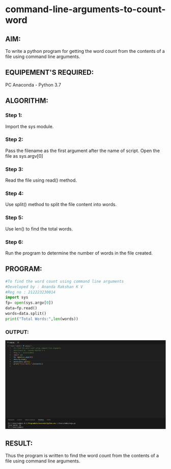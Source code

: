 # command-line-arguments-to-count-word
## AIM:
To write a python program for getting the word count from the contents of a file using command line arguments.
## EQUIPEMENT'S REQUIRED: 
PC
Anaconda - Python 3.7
## ALGORITHM: 
### Step 1:
Import the sys module.
### Step 2:
Pass the filename as the first argument after the name of script. Open the file as sys.argv[0]
### Step 3:
Read the file using read() method.
### Step 4:
Use split() method to split the file content into words.
### Step 5:
Use len() to find the total words.
### Step 6:
Run the program to determine the number of words in the file created.
## PROGRAM:
```py
#To find the word count using command line arguments
#Developed by : Ananda Rakshan K V
#Reg no : 212223230014
import sys
fp= open(sys.argv[0])
data=fp.read()
words=data.split()
print("Total Words:",len(words))
```
### OUTPUT:
![](./python_5b.png)

## RESULT:
Thus the program is written to find the word count from the contents of a file using command line arguments.
